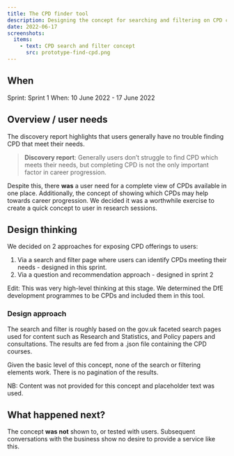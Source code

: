 ```yaml
---
title: The CPD finder tool
description: Designing the concept for searching and filtering on CPD courses
date: 2022-06-17
screenshots:
  items:
    - text: CPD search and filter concept
      src: prototype-find-cpd.png
---
```


## When
Sprint: Sprint 1
When: 10 June 2022 - 17 June 2022

## Overview / user needs
The discovery report highlights that users generally have no trouble finding CPD that meet their needs.

> **Discovery report**: Generally users don’t struggle to find CPD which meets their needs, but completing CPD is not the only important factor in career progression.

Despite this, there **was** a user need for a complete view of CPDs available in one place. Additionally, the concept of showing which CPDs may help towards career progression. We decided it was a worthwhile exercise to create a quick concept to user in research sessions.

## Design thinking
We decided on 2 approaches for exposing CPD offerings to users:

1. Via a search and filter page where users can identify CPDs meeting their needs - designed in this sprint.
2. Via a question and recommendation approach - designed in sprint 2

Edit: This was very high-level thinking at this stage. We determined the DfE development programmes to be CPDs and included them in this tool.

### Design approach
The search and filter is roughly based on the gov.uk faceted search pages used for content such as Research and Statistics, and Policy papers and consultations. The results are fed from a .json file containing the CPD courses.

Given the basic level of this concept, none of the search or filtering elements work. There is no pagination of the results.

NB: Content was not provided for this concept and placeholder text was used.

## What happened next?
The concept **was not** shown to, or tested with users. Subsequent conversations with the business show no desire to provide a service like this.

